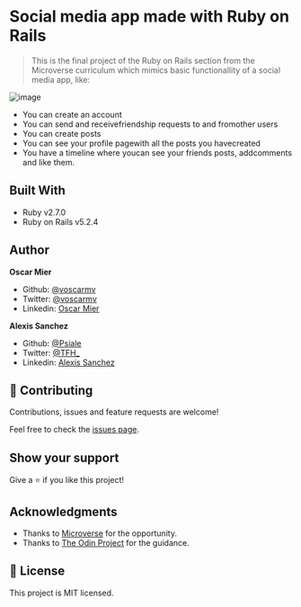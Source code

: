 # Social media app made with Ruby on Rails

> This is the final project of the Ruby on Rails section from the Microverse curriculum which mimics basic functionallity of a social media app, like:

![image](https://user-images.githubusercontent.com/2739245/90671435-55849200-e21a-11ea-8e04-e951dcf46be1.png)

- You can create an account
- You can send and receivefriendship requests to and fromother users
- You can create posts
- You can see your profile pagewith all the posts you havecreated
- You have a timeline where youcan see your friends posts, addcomments and like them.
    

## Built With

- Ruby v2.7.0
- Ruby on Rails v5.2.4

## Author

**Oscar Mier**
- Github: [@voscarmv](https://github.com/voscarmv)
- Twitter: [@voscarmv](https://twitter.com/voscarmv)
- Linkedin: [Oscar Mier](https://www.linkedin.com/in/oscar-mier-072984196/) 

**Alexis Sanchez**
- Github: [@Psiale](https://github.com/Psiale)
- Twitter: [@TFH_](https://twitter.com/TFH_)
- Linkedin: [Alexis Sanchez](https://www.linkedin.com/in/alexis-sanchez-dev/)

## 🤝 Contributing

Contributions, issues and feature requests are welcome!

Feel free to check the [issues page](https://github.com/Psiale/RoR-Blog-App/issues).

## Show your support

Give a ⭐️ if you like this project!

## Acknowledgments

- Thanks to [Microverse](www.microverse.org) for the opportunity.
- Thanks to [The Odin Project](https://www.theodinproject.com/) for the guidance.


## 📝 License

This project is MIT licensed.
